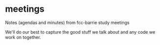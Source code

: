 # meetings
Notes (agendas and minutes) from fcc-barrie study meetings

We'll do our best to capture the good stuff we talk about and any code we work on together.
